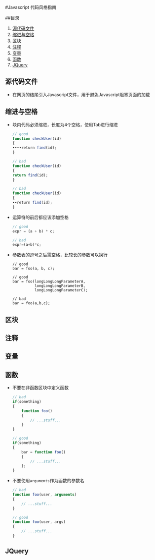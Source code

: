 #Javascript 代码风格指南

##目录
1. [源代码文件](#源代码文件)
1. [缩进与空格](#缩进与空格)
1. [区块](#区块)
1. [注释](#注释)
1. [变量](#变量)
1. [函数](#函数)
1. [JQuery](#JQuery)

## 源代码文件

  - 在网页的结尾引入Javascript文件，用于避免Javascript阻塞页面的加载

## 缩进与空格

  - 块内代码必须缩进，长度为4个空格，使用Tab进行缩进

    ```javascript
    // good
    function checkUser(id)
    {
    ∙∙∙∙return find(id);
	}

	// bad
	function checkUser(id)
	{
	return find(id);
	}

	// bad
    function checkUser(id)
    {
    ∙∙return find(id);
	}
    ```

  - 运算符的前后都应该添加空格

    ```javascript
    // good
    expr = (a + b) * c;

    // bad
    expr=(a+b)*c;
    ```

  - 参数表的逗号之后需空格，比较长的参数可以换行

    ```javascrpit
    // good
    bar = foo(a, b, c);
    
    // good
    bar = foo(longLongLongParameterA,
              longLongLongParameterB,
              longLongLongParameterC);
    
    // bad
    bar = foo(a,b,c);
    ```

## 区块

## 注释

## 变量

## 函数
  
  - 不要在非函数区块中定义函数

    ```javascript
    // bad
    if(something)
    {
        function foo()
        {
            // ...stuff...
        }
    }

    // good
    if(something)
    {
        bar = function foo()
        {
            // ...stuff...
        };
    }
    ```
  
  - 不要使用`arguments`作为函数的参数名

    ```javascript
    // bad
    function foo(user, arguments)
    {
        // ...stuff...
    }

    // good
    function foo(user, args)
    {
        // ...stuff...
    }
    ```

## JQuery